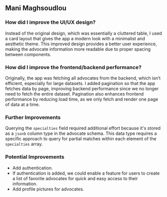 Mani Maghsoudlou
----------------

### How did I improve the UI/UX design?

Instead of the original design, which was essentially a cluttered table, I used a card layout that gives the app a modern look with a minimalist and aesthetic theme. This improved design provides a better user experience, making the advocate information more readable due to proper spacing between components.

### How did I improve the frontend/backend performance?

Originally, the app was fetching all advocates from the backend, which isn’t efficient, especially for large datasets. I added pagination so that the app fetches data by page, improving backend performance since we no longer need to fetch the entire dataset. Pagination also enhances frontend performance by reducing load time, as we only fetch and render one page of data at a time.

### Further Improvements

Querying the `specialties` field required additional effort because it's stored as a `jsonb` column type in the advocate schema. This data type requires a specific approach to query for partial matches within each element of the `specialties` array.

### Potential Improvements

- Add authentication.
- If authentication is added, we could enable a feature for users to create a list of favorite advocates for quick and easy access to their information.
- Add profile pictures for advocates.